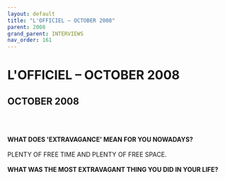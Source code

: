 ```yaml
---
layout: default
title: "L'OFFICIEL – OCTOBER 2008"
parent: 2008
grand_parent: INTERVIEWS
nav_order: 161
---
```


# L'OFFICIEL – OCTOBER 2008
## OCTOBER 2008

<br><br></p>
<p><b>WHAT DOES 'EXTRAVAGANCE' MEAN FOR YOU NOWADAYS?</b> <br />
<br />
PLENTY OF FREE TIME AND PLENTY OF FREE SPACE.  <br />
<br />
<b>WHAT WAS THE MOST EXTRAVAGANT THING YOU DID IN YOUR LIFE?</b> <br />
<br />


